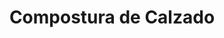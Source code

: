 ---
title: "Compostura de Calzado"
url: /ciudad-autonoma-de-buenos-aires/compostura-de-calzado/
shop: Schuhe
---